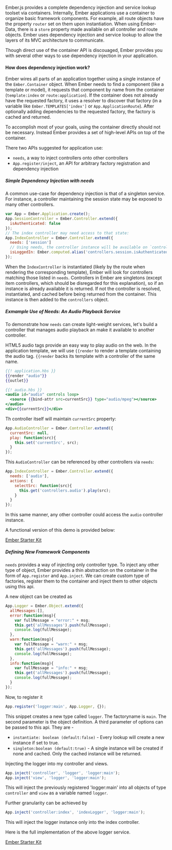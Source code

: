 Ember.js provides a complete dependency injection and service lookup toolset via
containers. Internally, Ember applications use a container to organize basic
framework components. For example, all route objects have the property `router`
set on them upon instantiation. When using Ember-Data, there is a `store` property
made available on all controller and route objects. Ember uses dependency injection
and service lookup to allow the layers of its MVC architecture to communicate.

Though direct use of the container API is discouaged, Ember provides you with several
other ways to use dependency injection in your application.

#### How does dependency injection work?

Ember wires all parts of an application together using a single instance of the
`Ember.Container` object. When Ember needs to find a component (like a template or
model), it requests that component by name from the container (`template:index`
or `route:application`). If the container does not already have the requested
factory, it uses a resolver to discover that factory (in a variable like
`Ember.TEMPLATES['index']` or `App.ApplicationRoute`). After optionally adding
dependencies to the requested factory, the factory is cached and returned.

To accomplish most of your goals, using the container directly should not be necessary.
Instead Ember provides a set of high-level APIs on top of the container.

There two APIs suggested for application use:

* `needs`, a way to inject controllers onto other controllers
* `App.register/inject`, an API for arbitrary factory registration and dependency
  injection

##### Simple Dependency Injection with needs

A common use-case for dependency injection is that of a singleton service. For
instance, a controller maintaining the session state may be exposed to many other
controllers.

```javascript
var App = Ember.Application.create();
App.SessionController = Ember.Controller.extend({
  isAuthenticated: false
});
// The index controller may need access to that state:
App.IndexController = Ember.Controller.extend({
  needs: ['session']
  // Using needs, the controller instance will be available on `controllers`
  isLoggedIn: Ember.computed.alias('controllers.session.isAuthenticated')
});
```

When the `IndexController` is instantiated (likely by the route when rendering the
corresponding template), Ember will look for controllers matching those listed in
`needs`. Controllers in Ember are singletons (except item controllers, which should
be disregarded for this explanation), so if an instance is already available it is
returned. If not the controller is resolved, instantiated, and cached before being
returned from the container. This instance is then added to the `controllers` object.

##### Exmample Use of Needs: An Audio Playback Service

To demonstrate how `needs` can create light-weight services, let's build a controller
that manages audio playback an make it available to another controller.

HTML5 audio tags provide an easy way to play audio on the web. In the application
template, we will use `{{render` to render a template containing the audio tag.
`{{render` backs its template with a controller of the same name.

```hbs
{{! application.hbs }}
{{render "audio"}}
{{outlet}}
```

```hbs
{{! audio.hbs }}
<audio id="audio" controls loop>
  <source {{bind-attr src=currentSrc}} type="audio/mpeg"></source>
</audio>
<div>{{currentSrc}}</div>
```

Th controller itself will maintain `currentSrc` property:

```javascript
App.AudioController = Ember.Controller.extend({
  currentSrc: null,
  play: function(src){
    this.set('currentSrc', src);
  }
});
```

This `AudioController` can be referenced by other controllers via
`needs`:

```javascript
App.IndexController = Ember.Controller.extend({
  needs: ['audio'],
  actions: {
    selectSrc: function(src){
      this.get('controllers.audio').play(src);
    }
  }
});
```

In this same manner, any other controller could access the `audio` controller
instance.

A functional version of this demo is provided below:

<a class="jsbin-embed" href="http://emberjs.jsbin.com/depar/1/embed?js,output">Ember Starter Kit</a><script src="http://static.jsbin.com/js/embed.js"></script>

##### Defining New Framework Components

`needs` provides a way of injecting only controller type. To inject any other
type of object, Ember provides a thin abstraction on the container in the form
of `App.register` and `App.inject`. We can create custom type of factories,
register them to the container and inject them to other objects using this api.

A new object can be created as

```javascript
App.Logger = Ember.Object.extend({
  allMessages:[],
  error:function(msg){
    var fullMessage = "error:" + msg;
    this.get('allMessages').push(fullMessage);
    console.log(fullMessage);
  },
  warn:function(msg){
    var fullMessage = "warn:" + msg;
    this.get('allMessages').push(fullMessage);
    console.log(fullMessage);
  },
  info:function(msg){
    var fullMessage = "info:" + msg;
    this.get('allMessages').push(fullMessage);
    console.log(fullMessage);
  }
});
```

Now, to register it

```javascript
App.register('logger:main', App.Logger, {});
```

This snippet creates a new type called `logger`. The factoryname is `main`.
The second parameter is the object definition. A third parameter of options
can be passed to this api. They are -

* `instantiate: boolean (default:false)` - Every lookup will create a new
  instance if set to true.
* `singleton:boolean (default:true)` - A single instance will be created
  if none and cached. Only the cached instance will be returned.

Injecting the logger into my controller and views.

```javascript
App.inject('controller', 'logger', 'logger:main');
App.inject('view', 'logger', 'logger:main');
```

This will inject the previously registered 'logger:main' into all objects
of type `controller` and `view` as a variable named `logger`.

Further granularity can be achieved by

```javascript
App.inject('controller:index', 'indexLogger', 'logger:main');
```

This will inject the logger instance only into the index controller.

Here is the full implementation of the above logger service.

<a class="jsbin-embed" href="http://emberjs.jsbin.com/fajeriwu/1/embed?html,js,console,output">Ember Starter Kit</a><script src="http://static.jsbin.com/js/embed.js"></script>

